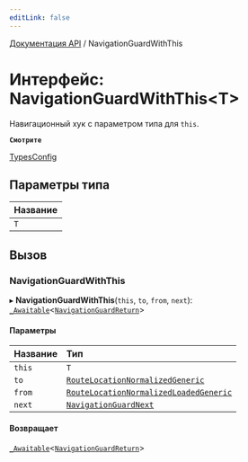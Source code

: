 ```yaml
---
editLink: false
---
```


[Документация API](../index.md) / NavigationGuardWithThis

# Интерфейс: NavigationGuardWithThis\<T\>

Навигационный хук с параметром типа для `this`.

**`Смотрите`**

[TypesConfig](TypesConfig.md)

## Параметры типа

| Название |
| :------- |
| `T`      |

## Вызов

### NavigationGuardWithThis

▸ **NavigationGuardWithThis**(`this`, `to`, `from`, `next`): [`_Awaitable`](../index.md#_Awaitable)\<[`NavigationGuardReturn`](../index.md#NavigationGuardReturn)\>

#### Параметры

| Название | Тип |
| :------ | :------ |
| `this` | `T` |
| `to` | [`RouteLocationNormalizedGeneric`](RouteLocationNormalizedGeneric.md) |
| `from` | [`RouteLocationNormalizedLoadedGeneric`](RouteLocationNormalizedLoadedGeneric.md) |
| `next` | [`NavigationGuardNext`](NavigationGuardNext.md) |

#### Возвращает

[`_Awaitable`](../index.md#_Awaitable)\<[`NavigationGuardReturn`](../index.md#NavigationGuardReturn)\>
